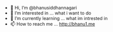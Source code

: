 - 👋 Hi, I’m @bhanusiddhannagari
- 👀 I’m interested in ... what i want to do
- 🌱 I’m currently learning ... what im intrested in
- 📫 How to reach me ... http://bhanu1.me

<!---
bhanusiddhannagari/bhanusiddhannagari is a ✨ special ✨ repository because its `README.md` (this file) appears on your GitHub profile.
You can click the Preview link to take a look at your changes.
--->
